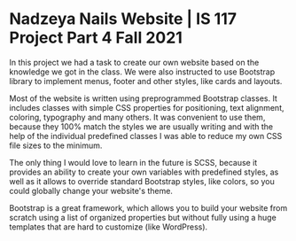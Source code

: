 # Nadzeya Nails Website | IS 117 Project Part 4 Fall 2021

In this project we had a task to create our own website based on the knowledge we got in the class. We were also instructed to use Bootstrap library to implement menus, footer and other styles, like cards and layouts. 

Most of the website is written using preprogrammed Bootstrap classes. It includes classes with simple CSS properties for positioning, text alignment, coloring, typography and many others. It was convenient to use them, because they 100% match the styles we are usually writing and with the help of the individual predefined classes I was able to reduce my own CSS file sizes to the minimum.

The only thing I would love to learn in the future is SCSS, because it provides an ability to create your own variables with predefined styles, as well as it allows to override standard Bootstrap styles, like colors, so you could globally change your website's theme.

Bootstrap is a great framework, which allows you to build your website from scratch using a list of organized properties but without fully using a huge templates that are hard to customize (like WordPress).